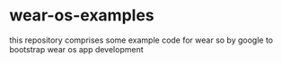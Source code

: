 # wear-os-examples
this repository comprises some example code  for wear so by google to bootstrap wear os app development
